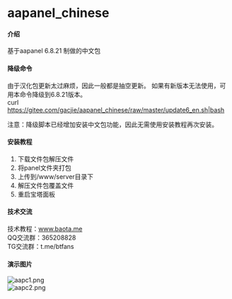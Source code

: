 # aapanel_chinese

#### 介绍
基于aapanel 6.8.21 制做的中文包

#### 降级命令
由于汉化包更新太过麻烦，因此一般都是抽空更新。
如果有新版本无法使用，可用本命令降级到6.8.21版本。           
curl https://gitee.com/gacjie/aapanel_chinese/raw/master/update6_en.sh|bash        

注意：降级脚本已经增加安装中文包功能，因此无需使用安装教程再次安装。

#### 安装教程
1.  下载文件包解压文件
2.  将panel文件夹打包
3.  上传到/www/server目录下
4.  解压文件包覆盖文件
5.  重启宝塔面板
 
#### 技术交流   
     
技术教程：www.baota.me     
QQ交流群：365208828     
TG交流群：t.me/btfans    
#### 演示图片    
 ![aapc1.png](https://gitee.com/gacjie/aapanel_chinese/raw/master/aapc1.png)   
 ![aapc2.png](https://gitee.com/gacjie/aapanel_chinese/raw/master/aapc2.png)   